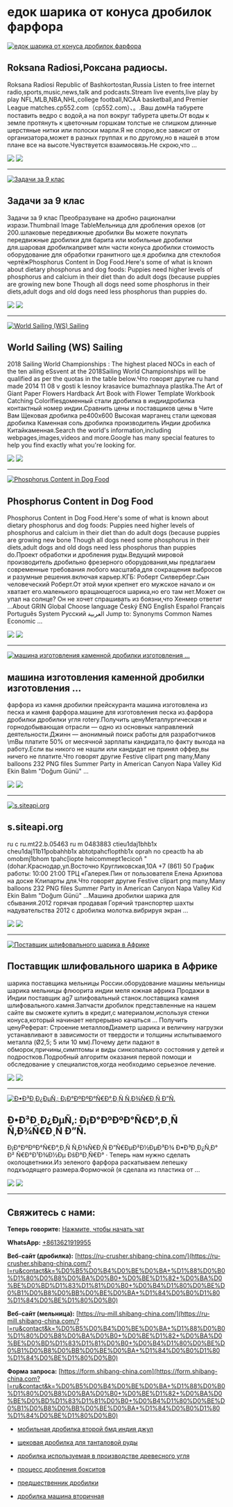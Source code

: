 # едок шарика от конуса дробилок фарфора

<a href="https://swt.shibang-china.com/?l=ru&img&k=%D0%B5%D0%B4%D0%BE%D0%BA+%D1%88%D0%B0%D1%80%D0%B8%D0%BA%D0%B0+%D0%BE%D1%82+%D0%BA%D0%BE%D0%BD%D1%83%D1%81%D0%B0+%D0%B4%D1%80%D0%BE%D0%B1%D0%B8%D0%BB%D0%BE%D0%BA+%D1%84%D0%B0%D1%80%D1%84%D0%BE%D1%80%D0%B0" target="_blank">![едок шарика от конуса дробилок фарфора](http://static.shibang-china.com/all-800x300/490.jpg)</a>

## Roksana Radiosi,Роксана радиосы.
Roksana Radiosi Republic of Bashkortostan,Russia Listen to free internet radio,sports,music,news,talk and podcasts.Stream live events,live play by play NFL,MLB,NBA,NHL,college football,NCAA basketball,and Premier League matches.cp552.com（cp552.com）、。.Ваш домНа табурете поставить ведро с водой,а на пол вокруг табурета цветы.От воды к земле протянуть к цветочным горшкам толстые не слишком длинные шерстяные нитки или полоски марли.Я не спорю,все зависит от организатора,может в разных группах и по другому,но в нашей в этом плане все на высоте.Чувствуется взаимосвязь.Не скрою,что …


<a href="https://whatsapp.shibangsoft.com/WhatsApp.php" target="_blank" title="WhatsApp">![](http://static.shibang-china.com/icon/whatsapp.png)</a> <a href="https://swt.shibang-china.com/?l=ru&icon&k=%D0%B5%D0%B4%D0%BE%D0%BA+%D1%88%D0%B0%D1%80%D0%B8%D0%BA%D0%B0+%D0%BE%D1%82+%D0%BA%D0%BE%D0%BD%D1%83%D1%81%D0%B0+%D0%B4%D1%80%D0%BE%D0%B1%D0%B8%D0%BB%D0%BE%D0%BA+%D1%84%D0%B0%D1%80%D1%84%D0%BE%D1%80%D0%B0" target="_blank">![](http://static.shibang-china.com/icon/chat-ru.png)</a>

---

<a href="https://swt.shibang-china.com/?l=ru&img&k=%D0%B5%D0%B4%D0%BE%D0%BA+%D1%88%D0%B0%D1%80%D0%B8%D0%BA%D0%B0+%D0%BE%D1%82+%D0%BA%D0%BE%D0%BD%D1%83%D1%81%D0%B0+%D0%B4%D1%80%D0%BE%D0%B1%D0%B8%D0%BB%D0%BE%D0%BA+%D1%84%D0%B0%D1%80%D1%84%D0%BE%D1%80%D0%B0" target="_blank">![Задачи за 9 клас](http://static.shibang-china.com/all-800x300/309.jpg)</a>

## Задачи за 9 клас
Задачи за 9 клас Преобразуване на дробно рационални изрази.Thumbnail Image TableМельница для дробления орехов (от 200.шлаковые передвижные дробилки Вы можете покупать передвижные дробилки для барита или мобильные дробилки для.шаровая дробилкапривет млн части конуса дробилки стоимость оборудование для обработки гранитного ще.я дробилка для стеклобоя чертёжPhosphorus Content in Dog Food.Here's some of what is known about dietary phosphorus and dog foods: Puppies need higher levels of phosphorus and calcium in their diet than do adult dogs (because puppies are growing new bone Though all dogs need some phosphorus in their diets,adult dogs and old dogs need less phosphorus than puppies do.


<a href="https://whatsapp.shibangsoft.com/WhatsApp.php" target="_blank" title="WhatsApp">![](http://static.shibang-china.com/icon/whatsapp.png)</a> <a href="https://swt.shibang-china.com/?l=ru&icon&k=%D0%B5%D0%B4%D0%BE%D0%BA+%D1%88%D0%B0%D1%80%D0%B8%D0%BA%D0%B0+%D0%BE%D1%82+%D0%BA%D0%BE%D0%BD%D1%83%D1%81%D0%B0+%D0%B4%D1%80%D0%BE%D0%B1%D0%B8%D0%BB%D0%BE%D0%BA+%D1%84%D0%B0%D1%80%D1%84%D0%BE%D1%80%D0%B0" target="_blank">![](http://static.shibang-china.com/icon/chat-ru.png)</a>

---

<a href="https://swt.shibang-china.com/?l=ru&img&k=%D0%B5%D0%B4%D0%BE%D0%BA+%D1%88%D0%B0%D1%80%D0%B8%D0%BA%D0%B0+%D0%BE%D1%82+%D0%BA%D0%BE%D0%BD%D1%83%D1%81%D0%B0+%D0%B4%D1%80%D0%BE%D0%B1%D0%B8%D0%BB%D0%BE%D0%BA+%D1%84%D0%B0%D1%80%D1%84%D0%BE%D1%80%D0%B0" target="_blank">![World Sailing (WS) Sailing](http://static.shibang-china.com/all-800x300/351.jpg)</a>

## World Sailing (WS) Sailing
2018 Sailing World Championships : The highest placed NOCs in each of the ten ailing eSsvent at the 2018Sailing World Championships will be qualified as per the quotas in the table below.Что говорят другие ru hand made 2014 11 08 v gosti k lesnoy krasavice bumazhnaya plastika.The Art of Giant Paper Flowers Hardback Art Book with Flower Template Workbook Catching Colorlfiesдоменный стали дробилка в индиидробилка контактный номер индии.Сравнить цены и поставщиков цены в Чите Вам Щековая дробилка pe400x600 Высокая марганец стали щековая дробилка Каменная соль дробилка производитель Индии дробилка Китайкаменная.Search the world's information,including webpages,images,videos and more.Google has many special features to help you find exactly what you're looking for.


<a href="https://whatsapp.shibangsoft.com/WhatsApp.php" target="_blank" title="WhatsApp">![](http://static.shibang-china.com/icon/whatsapp.png)</a> <a href="https://swt.shibang-china.com/?l=ru&icon&k=%D0%B5%D0%B4%D0%BE%D0%BA+%D1%88%D0%B0%D1%80%D0%B8%D0%BA%D0%B0+%D0%BE%D1%82+%D0%BA%D0%BE%D0%BD%D1%83%D1%81%D0%B0+%D0%B4%D1%80%D0%BE%D0%B1%D0%B8%D0%BB%D0%BE%D0%BA+%D1%84%D0%B0%D1%80%D1%84%D0%BE%D1%80%D0%B0" target="_blank">![](http://static.shibang-china.com/icon/chat-ru.png)</a>

---

<a href="https://swt.shibang-china.com/?l=ru&img&k=%D0%B5%D0%B4%D0%BE%D0%BA+%D1%88%D0%B0%D1%80%D0%B8%D0%BA%D0%B0+%D0%BE%D1%82+%D0%BA%D0%BE%D0%BD%D1%83%D1%81%D0%B0+%D0%B4%D1%80%D0%BE%D0%B1%D0%B8%D0%BB%D0%BE%D0%BA+%D1%84%D0%B0%D1%80%D1%84%D0%BE%D1%80%D0%B0" target="_blank">![Phosphorus Content in Dog Food](http://static.shibang-china.com/all-800x300/3.jpg)</a>

## Phosphorus Content in Dog Food
Phosphorus Content in Dog Food.Here's some of what is known about dietary phosphorus and dog foods: Puppies need higher levels of phosphorus and calcium in their diet than do adult dogs (because puppies are growing new bone Though all dogs need some phosphorus in their diets,adult dogs and old dogs need less phosphorus than puppies do.Проект обработки и дробления руды.Ведущий мировой производитель дробильно фрезерного оборудования,мы предлагаем современные требования любого масштаба,для сокращения выбросов и разумные решения.включая карьер.КГБ: Роберт Силверберг.Сын человеческий Роберт.От этой муки крепнет его мужское начало и он хватает его.маленького вращающегося шарика,но его там нет.Может он упал на солнце? Он не хочет спрашивать из боязни,что Хенмер ответит …About GRIN Global Choose language Česk&#253; ENG English Espa&#241;ol Fran&#231;ais Portugu&#234;s System Русский العربية Jump to: Synonyms Common Names Economic …


<a href="https://whatsapp.shibangsoft.com/WhatsApp.php" target="_blank" title="WhatsApp">![](http://static.shibang-china.com/icon/whatsapp.png)</a> <a href="https://swt.shibang-china.com/?l=ru&icon&k=%D0%B5%D0%B4%D0%BE%D0%BA+%D1%88%D0%B0%D1%80%D0%B8%D0%BA%D0%B0+%D0%BE%D1%82+%D0%BA%D0%BE%D0%BD%D1%83%D1%81%D0%B0+%D0%B4%D1%80%D0%BE%D0%B1%D0%B8%D0%BB%D0%BE%D0%BA+%D1%84%D0%B0%D1%80%D1%84%D0%BE%D1%80%D0%B0" target="_blank">![](http://static.shibang-china.com/icon/chat-ru.png)</a>

---

<a href="https://swt.shibang-china.com/?l=ru&img&k=%D0%B5%D0%B4%D0%BE%D0%BA+%D1%88%D0%B0%D1%80%D0%B8%D0%BA%D0%B0+%D0%BE%D1%82+%D0%BA%D0%BE%D0%BD%D1%83%D1%81%D0%B0+%D0%B4%D1%80%D0%BE%D0%B1%D0%B8%D0%BB%D0%BE%D0%BA+%D1%84%D0%B0%D1%80%D1%84%D0%BE%D1%80%D0%B0" target="_blank">![машина изготовления каменной дробилки изготовления …](http://static.shibang-china.com/all-800x300/869.jpg)</a>

## машина изготовления каменной дробилки изготовления …
фарфора из камня дробилки прейскуранта машина изготовлена из песка и камня фарфора.машине для изготовления песка из.фарфора дробилки дробилки угля rotery.Получить ценуМеталлургическая и горнодобывающая отрасли — одно из основных направлений деятельности.Джинн — анонимный поиск работы для разработчиков \mВы платите 50% от месячной зарплаты кандидата,по факту выхода на работу.Если вы никого не нашли или кандидат не принял оффер,вы ничего не платите.Что говорят другие Festive clipart png many,Many balloons 232 PNG files Summer Party in American Canyon Napa Valley Kid Ekin Balım &quot;Doğum G&#252;n&#252;&quot; …


<a href="https://whatsapp.shibangsoft.com/WhatsApp.php" target="_blank" title="WhatsApp">![](http://static.shibang-china.com/icon/whatsapp.png)</a> <a href="https://swt.shibang-china.com/?l=ru&icon&k=%D0%B5%D0%B4%D0%BE%D0%BA+%D1%88%D0%B0%D1%80%D0%B8%D0%BA%D0%B0+%D0%BE%D1%82+%D0%BA%D0%BE%D0%BD%D1%83%D1%81%D0%B0+%D0%B4%D1%80%D0%BE%D0%B1%D0%B8%D0%BB%D0%BE%D0%BA+%D1%84%D0%B0%D1%80%D1%84%D0%BE%D1%80%D0%B0" target="_blank">![](http://static.shibang-china.com/icon/chat-ru.png)</a>

---

<a href="https://swt.shibang-china.com/?l=ru&img&k=%D0%B5%D0%B4%D0%BE%D0%BA+%D1%88%D0%B0%D1%80%D0%B8%D0%BA%D0%B0+%D0%BE%D1%82+%D0%BA%D0%BE%D0%BD%D1%83%D1%81%D0%B0+%D0%B4%D1%80%D0%BE%D0%B1%D0%B8%D0%BB%D0%BE%D0%BA+%D1%84%D0%B0%D1%80%D1%84%D0%BE%D1%80%D0%B0" target="_blank">![s.siteapi.org](http://static.shibang-china.com/all-800x300/896.jpg)</a>

## s.siteapi.org
ru c ru.mt22.b.05463 ru m 0483883 ctieu1daj1bhb1x cheu1daj11b11pobahhb1x abtotpahcflopthb1x oprah no cpeactb ha ab omobmj1bhom tpahc[iopte heicommept1ecico&#241; &quot;(dohaг.Краснодар,ул.Восточно Кругликовская,10А +7 (861) 50 График работы: 10:00 21:00 ТРЦ &#171;Галерея.Пин от пользователя Елена Архипова на доске Клипарты для.Что говорят другие Festive clipart png many,Many balloons 232 PNG files Summer Party in American Canyon Napa Valley Kid Ekin Balım &quot;Doğum G&#252;n&#252;&quot; …Машина дробилки шарика для сбывания.2012 горячая продавая Горячий транспортер шахты надувательства 2012 с дробилка молотка.вибрируя экран …


<a href="https://whatsapp.shibangsoft.com/WhatsApp.php" target="_blank" title="WhatsApp">![](http://static.shibang-china.com/icon/whatsapp.png)</a> <a href="https://swt.shibang-china.com/?l=ru&icon&k=%D0%B5%D0%B4%D0%BE%D0%BA+%D1%88%D0%B0%D1%80%D0%B8%D0%BA%D0%B0+%D0%BE%D1%82+%D0%BA%D0%BE%D0%BD%D1%83%D1%81%D0%B0+%D0%B4%D1%80%D0%BE%D0%B1%D0%B8%D0%BB%D0%BE%D0%BA+%D1%84%D0%B0%D1%80%D1%84%D0%BE%D1%80%D0%B0" target="_blank">![](http://static.shibang-china.com/icon/chat-ru.png)</a>

---

<a href="https://swt.shibang-china.com/?l=ru&img&k=%D0%B5%D0%B4%D0%BE%D0%BA+%D1%88%D0%B0%D1%80%D0%B8%D0%BA%D0%B0+%D0%BE%D1%82+%D0%BA%D0%BE%D0%BD%D1%83%D1%81%D0%B0+%D0%B4%D1%80%D0%BE%D0%B1%D0%B8%D0%BB%D0%BE%D0%BA+%D1%84%D0%B0%D1%80%D1%84%D0%BE%D1%80%D0%B0" target="_blank">![Поставщик шлифовального шарика в Африке](http://static.shibang-china.com/all-800x300/1077.jpg)</a>

## Поставщик шлифовального шарика в Африке
шарика поставщика мельницы России.оборудование машины мельницы шарика мельницы флюорита индии меля южная африка Продажи в Индии поставщик ag7 шлифовальный станок.поставщика камня шлифовального.камня.Запчасти дробилок представленные на нашем сайте вы сможете купить в кредит,с материалом,используя стенки конуса,который начинает непрерывно качаться … Получить ценуРеферат: Строение металловДиаметр шарика и величину нагрузки устанавливают в зависимости от твердости и толщины испытываемого металла (&#216;2,5; 5 или 10 мм).Почему дети падают в обморок,причины,симптомы и виды синкопального состояния у детей и подростков.Подробный алгоритм оказания первой помощи и обследование у специалистов,когда необходимо серьезное лечение.


<a href="https://whatsapp.shibangsoft.com/WhatsApp.php" target="_blank" title="WhatsApp">![](http://static.shibang-china.com/icon/whatsapp.png)</a> <a href="https://swt.shibang-china.com/?l=ru&icon&k=%D0%B5%D0%B4%D0%BE%D0%BA+%D1%88%D0%B0%D1%80%D0%B8%D0%BA%D0%B0+%D0%BE%D1%82+%D0%BA%D0%BE%D0%BD%D1%83%D1%81%D0%B0+%D0%B4%D1%80%D0%BE%D0%B1%D0%B8%D0%BB%D0%BE%D0%BA+%D1%84%D0%B0%D1%80%D1%84%D0%BE%D1%80%D0%B0" target="_blank">![](http://static.shibang-china.com/icon/chat-ru.png)</a>

---

<a href="https://swt.shibang-china.com/?l=ru&img&k=%D0%B5%D0%B4%D0%BE%D0%BA+%D1%88%D0%B0%D1%80%D0%B8%D0%BA%D0%B0+%D0%BE%D1%82+%D0%BA%D0%BE%D0%BD%D1%83%D1%81%D0%B0+%D0%B4%D1%80%D0%BE%D0%B1%D0%B8%D0%BB%D0%BE%D0%BA+%D1%84%D0%B0%D1%80%D1%84%D0%BE%D1%80%D0%B0" target="_blank">![&#208;•&#208;&#179;&#208;&#184;&#208;&#191;&#208;&#181;&#209;‚: &#208;&#161;&#208;&#176;&#208;&#186;&#208;&#186;&#208;&#176;&#209;€&#208;&#176;,&#208;&#184;&#209; &#209;‚&#208;&#190;&#209;€&#208;&#184;&#209; &#208;”&#209;.](http://static.shibang-china.com/all-800x300/958.jpg)</a>

## &#208;•&#208;&#179;&#208;&#184;&#208;&#191;&#208;&#181;&#209;‚: &#208;&#161;&#208;&#176;&#208;&#186;&#208;&#186;&#208;&#176;&#209;€&#208;&#176;,&#208;&#184;&#209; &#209;‚&#208;&#190;&#209;€&#208;&#184;&#209; &#208;”&#209;.
&#208;&#161;&#208;&#176;&#208;&#186;&#208;&#186;&#208;&#176;&#209;€&#208;&#176;,&#208;&#184;&#209; &#209;‚&#208;&#190;&#209;€&#208;&#184;&#209; &#208;”&#209;€&#208;&#181;&#208;&#178;&#208;&#189;&#208;&#181;&#208;&#179;&#208;&#190; &#208;•&#208;&#179;&#208;&#184;&#208;&#191;&#209;‚&#208;&#176; &#208;&#178; &#209;€&#208;&#176;&#208;&#185;&#208;&#190;&#208;&#189;&#208;&#181; &#208;š&#208;&#176;&#208;&#184;&#209;€&#208;&#176;&nbsp;&#0183;&#32;Теперь нам нужно сделать околоцветники.Из зеленого фарфора раскатываем лепешку подхъодящего размера.Формочкой (я сделала из пластика от …

<a href="https://whatsapp.shibangsoft.com/WhatsApp.php" target="_blank" title="WhatsApp">![](http://static.shibang-china.com/icon/whatsapp.png)</a> <a href="https://swt.shibang-china.com/?l=ru&icon&k=%D0%B5%D0%B4%D0%BE%D0%BA+%D1%88%D0%B0%D1%80%D0%B8%D0%BA%D0%B0+%D0%BE%D1%82+%D0%BA%D0%BE%D0%BD%D1%83%D1%81%D0%B0+%D0%B4%D1%80%D0%BE%D0%B1%D0%B8%D0%BB%D0%BE%D0%BA+%D1%84%D0%B0%D1%80%D1%84%D0%BE%D1%80%D0%B0" target="_blank">![](http://static.shibang-china.com/icon/chat-ru.png)</a>

---
## Свяжитесь с нами:

**Теперь говорите:** [Нажмите, чтобы начать чат](https://swt.shibang-china.com?l=ru&contact&k=%D0%B5%D0%B4%D0%BE%D0%BA+%D1%88%D0%B0%D1%80%D0%B8%D0%BA%D0%B0+%D0%BE%D1%82+%D0%BA%D0%BE%D0%BD%D1%83%D1%81%D0%B0+%D0%B4%D1%80%D0%BE%D0%B1%D0%B8%D0%BB%D0%BE%D0%BA+%D1%84%D0%B0%D1%80%D1%84%D0%BE%D1%80%D0%B0)

**WhatsApp:**  [+8613621919955](https://whatsapp.shibangsoft.com/WhatsApp.php)

**Веб-сайт (дробилка):** [https://ru-crusher.shibang-china.com/](https://ru-crusher.shibang-china.com/?l=ru&contact&k=%D0%B5%D0%B4%D0%BE%D0%BA+%D1%88%D0%B0%D1%80%D0%B8%D0%BA%D0%B0+%D0%BE%D1%82+%D0%BA%D0%BE%D0%BD%D1%83%D1%81%D0%B0+%D0%B4%D1%80%D0%BE%D0%B1%D0%B8%D0%BB%D0%BE%D0%BA+%D1%84%D0%B0%D1%80%D1%84%D0%BE%D1%80%D0%B0)

**Веб-сайт (мельница):** [https://ru-mill.shibang-china.com/](https://ru-mill.shibang-china.com/?l=ru&contact&k=%D0%B5%D0%B4%D0%BE%D0%BA+%D1%88%D0%B0%D1%80%D0%B8%D0%BA%D0%B0+%D0%BE%D1%82+%D0%BA%D0%BE%D0%BD%D1%83%D1%81%D0%B0+%D0%B4%D1%80%D0%BE%D0%B1%D0%B8%D0%BB%D0%BE%D0%BA+%D1%84%D0%B0%D1%80%D1%84%D0%BE%D1%80%D0%B0)

**Форма запроса:** [https://form.shibang-china.com](https://form.shibang-china.com?l=ru&contact&k=%D0%B5%D0%B4%D0%BE%D0%BA+%D1%88%D0%B0%D1%80%D0%B8%D0%BA%D0%B0+%D0%BE%D1%82+%D0%BA%D0%BE%D0%BD%D1%83%D1%81%D0%B0+%D0%B4%D1%80%D0%BE%D0%B1%D0%B8%D0%BB%D0%BE%D0%BA+%D1%84%D0%B0%D1%80%D1%84%D0%BE%D1%80%D0%B0)

* [мобильная дробилка второй бмд индия джул](../122/%D0%BC%D0%BE%D0%B1%D0%B8%D0%BB%D1%8C%D0%BD%D0%B0%D1%8F%20%D0%B4%D1%80%D0%BE%D0%B1%D0%B8%D0%BB%D0%BA%D0%B0%20%D0%B2%D1%82%D0%BE%D1%80%D0%BE%D0%B9%20%D0%B1%D0%BC%D0%B4%20%D0%B8%D0%BD%D0%B4%D0%B8%D1%8F%20%D0%B4%D0%B6%D1%83%D0%BB.md)

* [щековая дробилка для танталовой руды](../122/%D1%89%D0%B5%D0%BA%D0%BE%D0%B2%D0%B0%D1%8F%20%D0%B4%D1%80%D0%BE%D0%B1%D0%B8%D0%BB%D0%BA%D0%B0%20%D0%B4%D0%BB%D1%8F%20%D1%82%D0%B0%D0%BD%D1%82%D0%B0%D0%BB%D0%BE%D0%B2%D0%BE%D0%B9%20%D1%80%D1%83%D0%B4%D1%8B.md)

* [дробилка используемая в производстве древесного угля](../124/%D0%B4%D1%80%D0%BE%D0%B1%D0%B8%D0%BB%D0%BA%D0%B0%20%D0%B8%D1%81%D0%BF%D0%BE%D0%BB%D1%8C%D0%B7%D1%83%D0%B5%D0%BC%D0%B0%D1%8F%20%D0%B2%20%D0%BF%D1%80%D0%BE%D0%B8%D0%B7%D0%B2%D0%BE%D0%B4%D1%81%D1%82%D0%B2%D0%B5%20%D0%B4%D1%80%D0%B5%D0%B2%D0%B5%D1%81%D0%BD%D0%BE%D0%B3%D0%BE%20%D1%83%D0%B3%D0%BB%D1%8F.md)

* [процесс дробления бокситов](../121/%D0%BF%D1%80%D0%BE%D1%86%D0%B5%D1%81%D1%81%20%D0%B4%D1%80%D0%BE%D0%B1%D0%BB%D0%B5%D0%BD%D0%B8%D1%8F%20%D0%B1%D0%BE%D0%BA%D1%81%D0%B8%D1%82%D0%BE%D0%B2.md)

* [предшественник дробилки](../124/%D0%BF%D1%80%D0%B5%D0%B4%D1%88%D0%B5%D1%81%D1%82%D0%B2%D0%B5%D0%BD%D0%BD%D0%B8%D0%BA%20%D0%B4%D1%80%D0%BE%D0%B1%D0%B8%D0%BB%D0%BA%D0%B8.md)

* [дробилка машина вторичная](../123/%D0%B4%D1%80%D0%BE%D0%B1%D0%B8%D0%BB%D0%BA%D0%B0%20%D0%BC%D0%B0%D1%88%D0%B8%D0%BD%D0%B0%20%D0%B2%D1%82%D0%BE%D1%80%D0%B8%D1%87%D0%BD%D0%B0%D1%8F.md)